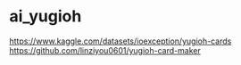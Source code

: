 # ai_yugioh

https://www.kaggle.com/datasets/ioexception/yugioh-cards
https://github.com/linziyou0601/yugioh-card-maker